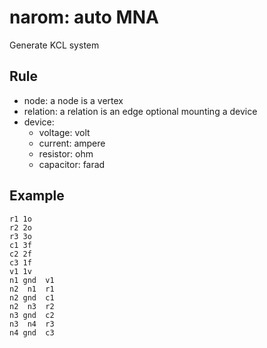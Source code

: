 # narom: auto MNA
Generate KCL system

## Rule
* node: a node is a vertex
* relation: a relation is an edge optional mounting a device 
* device: 
	* voltage: volt
	* current: ampere
	* resistor: ohm
	* capacitor: farad 

## Example 
	r1 1o
	r2 2o
	r3 3o
	c1 3f
	c2 2f
	c3 1f
	v1 1v
	n1 gnd  v1
	n2  n1  r1
	n2 gnd  c1
	n2  n3  r2
	n3 gnd  c2
	n3  n4  r3
	n4 gnd  c3
